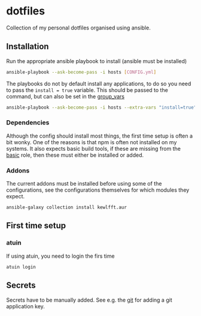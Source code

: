 dotfiles
========

Collection of my personal dotfiles organised using ansible.

## Installation

Run the appropriate ansible playbook to install (ansible must be installed)

```bash
ansible-playbook --ask-become-pass -i hosts [CONFIG.yml]
```

The playbooks do not by default install any applications, to do so you need to
pass the `install = true` variable. This should be passed to the command, but
can also be set in the [group_vars](./group_vars/)

```bash
ansible-playbook --ask-become-pass -i hosts --extra-vars "install=true" [CONFIG.yml]
```

### Dependencies

Although the config should install most things, the first time setup is often a
bit wonky. One of the reasons is that npm is often not installed on my systems.
It also expects basic build tools, if these are missing from the
[basic](roles/basic) role, then these must either be installed or added.


### Addons

The current addons must be installed before using some of the configurations,
see the configurations themselves for which modules they expect.

```
ansible-galaxy collection install kewlfft.aur
```

## First time setup

### atuin

If using atuin, you need to login the firs time

```
atuin login
```

## Secrets

Secrets have to be manually added. See e.g. the [git](./roles/git/) for adding a
git application key.

